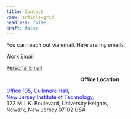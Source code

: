 ```yaml
---
title: Contact
view: article-grid
headless: false
draft: false
---
```


You can reach out via email. Here are my emails:<br />

[Work Email](mailto:aa2894@njit.edu)<br />

[Personal Email](mailto:aatulanurag@gmail.com)

<p align="center"><b>Office Location</b></p> 

<a href="https://maps.app.goo.gl/L7JAsXgcsmoz4rbj7" style="text-decoration: none; color: blue;">Office 105, Cullimore Hall</a>,<br />
<a href="https://archlib.njit.edu/cullimore-hall" style="text-decoration: none; color: blue;">New Jersey Institute of Technology</a>,<br />
323 M.L.K. Boulevard, University Heights,<br />
Newark, New Jersey 07102 USA



